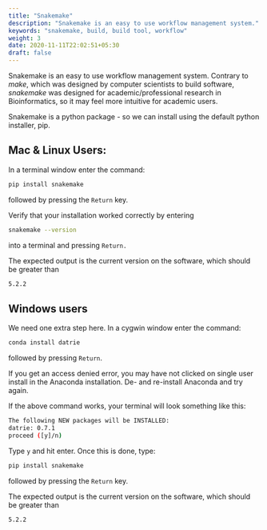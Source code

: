 ```yaml
---
title: "Snakemake"
description: "Snakemake is an easy to use workflow management system."
keywords: "snakemake, build, build tool, workflow"
weight: 3
date: 2020-11-11T22:02:51+05:30
draft: false
---
```


Snakemake is an easy to use workflow management system. Contrary to *make*, which was designed by
computer scientists to build software, *snakemake* was designed for academic/professional research in Bioinformatics, so it may feel more intuitive for academic users.

Snakemake is a python package - so we can install using the default python installer, pip.

## Mac & Linux Users:

In a terminal window enter the command:

```bash
pip install snakemake
```
followed by pressing the `Return` key.

Verify that your installation worked correctly by entering

```bash
snakemake --version
```
into a terminal and pressing `Return.`

The expected output is the current version on the software, which should be greater than

```bash
5.2.2
```

## Windows users

We need one extra step here. In a cygwin window enter the command:

```bash
conda install datrie
```

followed by pressing `Return`.

If you get an access denied error, you may have not clicked on single user install in the Anaconda installation. De- and re-install Anaconda and try again.

If the above command works, your terminal will look something like this:

```bash
The following NEW packages will be INSTALLED:
datrie: 0.7.1
proceed ([y]/n)
```

Type `y` and hit enter. Once this is done, type:

```bash
pip install snakemake
```

followed by pressing the `Return` key.

The expected output is the current version on the software, which should be greater than

```bash
5.2.2
```
